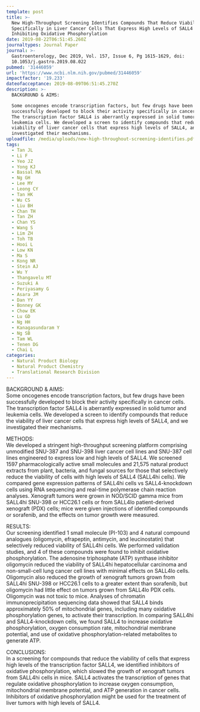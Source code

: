 ```yaml
---
template: post
title: >-
  New High-Throughput Screening Identifies Compounds That Reduce Viability
  Specifically in Liver Cancer Cells That Express High Levels of SALL4 by
  Inhibiting Oxidative Phosphorylation
date: 2019-08-22T06:51:45.260Z
journaltypes: Journal Paper
journal: >-
  Gastroenterology, Dec 2019, Vol. 157, Issue 6, Pg 1615-1629, doi:
  10.1053/j.gastro.2019.08.022
pubmed: '31446059'
url: 'https://www.ncbi.nlm.nih.gov/pubmed/31446059'
impactfactor: '19.233'
dateofacceptance: 2019-08-09T06:51:45.270Z
description: >-
  BACKGROUND & AIMS:

  Some oncogenes encode transcription factors, but few drugs have been
  successfully developed to block their activity specifically in cancer cells.
  The transcription factor SALL4 is aberrantly expressed in solid tumor and
  leukemia cells. We developed a screen to identify compounds that reduce the
  viability of liver cancer cells that express high levels of SALL4, and we
  investigated their mechanisms.
uploadfile: /media/uploads/new-high-throughout-screening-identifies.pdf
tags:
  - Tan JL
  - Li F
  - Yeo JZ
  - Yong KJ
  - Bassal MA
  - Ng GH
  - Lee MY
  - Leong CY
  - Tan HK
  - Wu CS
  - Liu BH
  - Chan TH
  - Tan ZH
  - Chan YS
  - Wang S
  - Lim ZH
  - Toh TB
  - Hooi L
  - Low KN
  - Ma S
  - Kong NR
  - Stein AJ
  - Wu Y
  - Thangavelu MT
  - Suzuki A
  - Periyasamy G
  - Asara JM
  - Dan YY
  - Bonney GK
  - Chow EK
  - Lu GD
  - Ng HH
  - Kanagasundaram Y
  - Ng SB
  - Tam WL
  - Tenen DG
  - Chai L
categories:
  - Natural Product Biology
  - Natural Product Chemistry
  - Translational Research Division
---
```

<!--StartFragment-->

BACKGROUND & AIMS:\
Some oncogenes encode transcription factors, but few drugs have been successfully developed to block their activity specifically in cancer cells. The transcription factor SALL4 is aberrantly expressed in solid tumor and leukemia cells. We developed a screen to identify compounds that reduce the viability of liver cancer cells that express high levels of SALL4, and we investigated their mechanisms.

METHODS:\
We developed a stringent high-throughput screening platform comprising unmodified SNU-387 and SNU-398 liver cancer cell lines and SNU-387 cell lines engineered to express low and high levels of SALL4. We screened 1597 pharmacologically active small molecules and 21,575 natural product extracts from plant, bacteria, and fungal sources for those that selectively reduce the viability of cells with high levels of SALL4 (SALL4hi cells). We compared gene expression patterns of SALL4hi cells vs SALL4-knockdown cells using RNA sequencing and real-time polymerase chain reaction analyses. Xenograft tumors were grown in NOD/SCID gamma mice from SALL4hi SNU-398 or HCC26.1 cells or from SALL4lo patient-derived xenograft (PDX) cells; mice were given injections of identified compounds or sorafenib, and the effects on tumor growth were measured.

RESULTS:\
Our screening identified 1 small molecule (PI-103) and 4 natural compound analogues (oligomycin, efrapeptin, antimycin, and leucinostatin) that selectively reduced viability of SALL4hi cells. We performed validation studies, and 4 of these compounds were found to inhibit oxidative phosphorylation. The adenosine triphosphate (ATP) synthase inhibitor oligomycin reduced the viability of SALL4hi hepatocellular carcinoma and non-small-cell lung cancer cell lines with minimal effects on SALL4lo cells. Oligomycin also reduced the growth of xenograft tumors grown from SALL4hi SNU-398 or HCC26.1 cells to a greater extent than sorafenib, but oligomycin had little effect on tumors grown from SALL4lo PDX cells. Oligomycin was not toxic to mice. Analyses of chromatin immunoprecipitation sequencing data showed that SALL4 binds approximately 50% of mitochondrial genes, including many oxidative phosphorylation genes, to activate their transcription. In comparing SALL4hi and SALL4-knockdown cells, we found SALL4 to increase oxidative phosphorylation, oxygen consumption rate, mitochondrial membrane potential, and use of oxidative phosphorylation-related metabolites to generate ATP.

CONCLUSIONS:\
In a screening for compounds that reduce the viability of cells that express high levels of the transcription factor SALL4, we identified inhibitors of oxidative phosphorylation, which slowed the growth of xenograft tumors from SALL4hi cells in mice. SALL4 activates the transcription of genes that regulate oxidative phosphorylation to increase oxygen consumption, mitochondrial membrane potential, and ATP generation in cancer cells. Inhibitors of oxidative phosphorylation might be used for the treatment of liver tumors with high levels of SALL4.

<!--EndFragment-->
